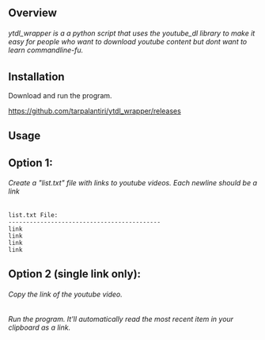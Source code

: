 ## Overview
###### ytdl_wrapper is a a python script that uses the youtube_dl library to make it easy for people who want to download youtube content but dont want to learn commandline-fu.

## Installation
Download and run the program.

https://github.com/tarpalantiri/ytdl_wrapper/releases

## Usage
## Option 1:
###### Create a "list.txt" file with links to youtube videos. Each newline should be a link
```
list.txt File:
-------------------------------------------
link
link
link
link
```

## Option 2 (single link only):
###### Copy the link of the youtube video.
###### Run the program. It'll automatically read the most recent item in your clipboard as a link.

